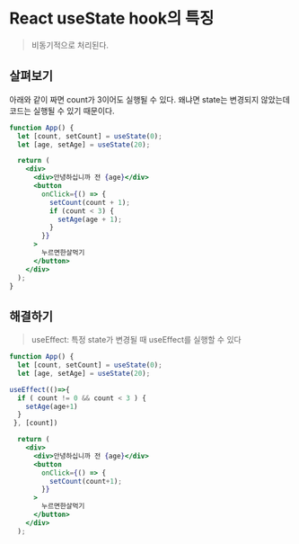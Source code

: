 # React useState hook의 특징

> 비동기적으로 처리된다.

## 살펴보기

아래와 같이 짜면 count가 3이어도 실행될 수 있다.
왜냐면 state는 변경되지 않았는데 코드는 실행될 수 있기 때문이다.

```jsx
function App() {
  let [count, setCount] = useState(0);
  let [age, setAge] = useState(20);

  return (
    <div>
      <div>안녕하십니까 전 {age}</div>
      <button
        onClick={() => {
          setCount(count + 1);
          if (count < 3) {
            setAge(age + 1);
          }
        }}
      >
        누르면한살먹기
      </button>
    </div>
  );
}
```

## 해결하기

> useEffect: 특정 state가 변경될 때 useEffect를 실행할 수 있다

```jsx
function App() {
  let [count, setCount] = useState(0);
  let [age, setAge] = useState(20);

useEffect(()=>{
  if ( count != 0 && count < 3 ) {
    setAge(age+1)
  }
 }, [count])

  return (
    <div>
      <div>안녕하십니까 전 {age}</div>
      <button
        onClick={() => {
          setCount(count+1);
        }}
      >
        누르면한살먹기
      </button>
    </div>
  );

```
